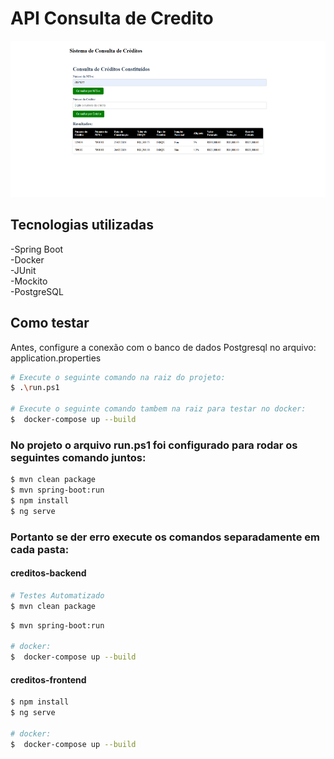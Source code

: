 # API Consulta de Credito
<img src="imagem.png" alt="" width="" height="250">

## Tecnologias utilizadas
-Spring Boot <br/>
-Docker<br/>
-JUnit<br/>
-Mockito<br/>
-PostgreSQL<br/>

## Como testar 
Antes, configure a conexão com o banco de dados Postgresql no arquivo: application.properties

```bash
# Execute o seguinte comando na raiz do projeto: 
$ .\run.ps1

# Execute o seguinte comando tambem na raiz para testar no docker: 
$  docker-compose up --build
```


### No projeto o arquivo run.ps1 foi configurado para rodar os seguintes comando juntos: 
```bash
$ mvn clean package
$ mvn spring-boot:run
$ npm install
$ ng serve
```
### Portanto se der erro execute os comandos separadamente em cada pasta:

#### creditos-backend 

```bash
# Testes Automatizado
$ mvn clean package
```
```bash
$ mvn spring-boot:run

# docker: 
$  docker-compose up --build
```
#### creditos-frontend
```bash
$ npm install
$ ng serve

# docker: 
$  docker-compose up --build
```
